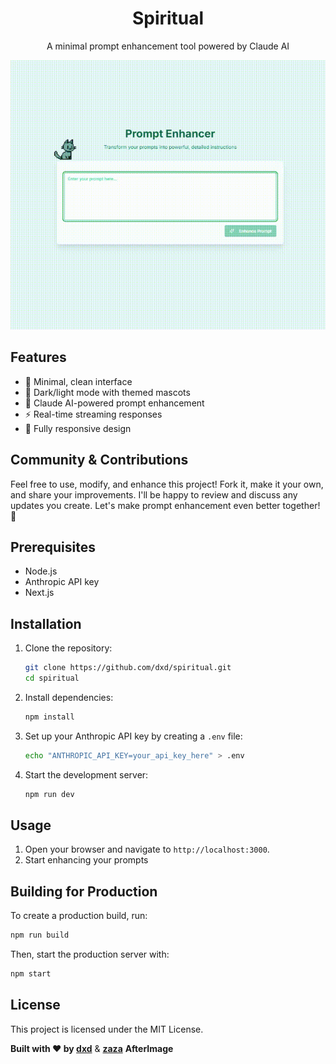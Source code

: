 <div align="center">
  <h1>Spiritual</h1>
  <p>A minimal prompt enhancement tool powered by Claude AI</p>
  
  <img src="Perfection.gif" alt="Preview" width="800"/>
</div>

## Features

- 🎨 Minimal, clean interface
- 🌙 Dark/light mode with themed mascots
- 🤖 Claude AI-powered prompt enhancement
- ⚡ Real-time streaming responses
- 📱 Fully responsive design

## Community & Contributions

Feel free to use, modify, and enhance this project! Fork it, make it your own, and share your improvements. I'll be happy to review and discuss any updates you create. Let's make prompt enhancement even better together! 🚀
## Prerequisites

- Node.js 
- Anthropic API key
- Next.js

## Installation

1. Clone the repository:
   ```bash
   git clone https://github.com/dxd/spiritual.git
   cd spiritual
   ```

2. Install dependencies:
   ```bash
   npm install
   ```

3. Set up your Anthropic API key by creating a `.env` file:
   ```bash
   echo "ANTHROPIC_API_KEY=your_api_key_here" > .env
   ```

4. Start the development server:
   ```bash
   npm run dev
   ```

## Usage

1. Open your browser and navigate to `http://localhost:3000`.
2. Start enhancing your prompts

## Building for Production

To create a production build, run:
```bash
npm run build
```

Then, start the production server with:
```bash
npm start
```

## License

This project is licensed under the MIT License.


**Built with ❤️ by [dxd](https://x.com/dxd)** & **[zaza](https://github.com/zaa-za)**
**AfterImage**

